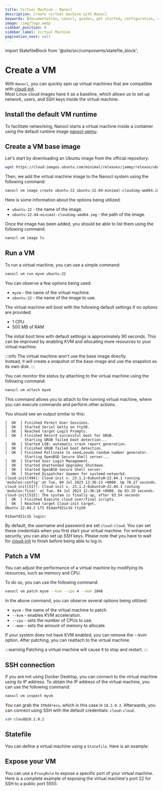 ```yaml
---
title: Virtual Machine - Nanocl
description: Create virtual machine with Nanocl
keywords: [documentation, nanocl, guides, get started, configuration, virtual machines, vm, virtual, machine, statefile, state, file]
image: /img/logo.webp
sidebar_position: 0
sidebar_label: Virtual Machine
pagination_next: null
---
```


import StatefileBlock from '@site/src/components/statefile_block';

# Create a VM

With `Nanocl`, you can quickly spin up virtual machines that are compatible with [cloud-init][cloud-init].<br/>
Most Linux cloud images have it as a baseline, which allows us to set up network, users, and SSH keys inside the virtual machine.

## Install the default VM runtime

To facilitate networking, Nanocl starts a virtual machine inside a container using the default runtime image [nanocl-qemu][nanocl-qemu].<br/>


## Create a VM base image

Let's start by downloading an Ubuntu image from the official repository:

```sh
wget https://cloud-images.ubuntu.com/minimal/releases/jammy/release/ubuntu-22.04-minimal-cloudimg-amd64.img
```

Then, we add the virtual machine image to the Nanocl system using the following command:

```sh
nanocl vm image create ubuntu-22 ubuntu-22.04-minimal-cloudimg-amd64.img
```

Here is some information about the options being utilized:

* `ubuntu-22` - the name of the image.
* `ubuntu-22.04-minimal-cloudimg-amd64.img` - the path of the image.

Once the image has been added, you should be able to list them using the following command:

```sh
nanocl vm image ls
```

## Run a VM

To run a virtual machine, you can use a simple command:

```sh
nanocl vm run myvm ubuntu-22
```

You can observe a few options being used:

* `myvm` - the name of the virtual machine.
* `ubuntu-22` - the name of the image to use.

The virtual machine will boot with the following default settings if no options are provided:

* 1 CPU
* 500 MB of RAM

The initial boot time with default settings is approximately 90 seconds. This can be improved by enabling KVM and allocating more resources to your virtual machine.

:::info
The virtual machine won't use the base image directly.<br/>
Instead, it will create a snapshot of the base image and use the snapshot as its own disk.
:::

You can monitor the status by attaching to the virtual machine using the following command:

```sh
nanocl vm attach myvm
```

This command allows you to attach to the running virtual machine, where you can execute commands and perform other actions.

You should see an output similar to this:

```console
[  OK  ] Finished Permit User Sessions.
[  OK  ] Started Serial Getty on ttyS0.
[  OK  ] Reached target Login Prompts.
[  OK  ] Finished Record successful boot for GRUB.
         Starting GRUB failed boot detection...
[  OK  ] Started LSB: automatic crash report generation.
[  OK  ] Finished GRUB failed boot detection.
[  OK  ] Finished Pollinate to seed…seudo random number generator.
         Starting OpenBSD Secure Shell server...
[  OK  ] Started User Login Management.
[  OK  ] Started Unattended Upgrades Shutdown.
[  OK  ] Started OpenBSD Secure Shell server.
[  OK  ] Started Dispatcher daemon for systemd-networkd.
cloud-init[494]: Cloud-init v. 23.1.2-0ubuntu0~22.04.1 running 'modules:config' at Tue, 04 Jul 2023 12:36:13 +0000. Up 78.27 seconds.
cloud-init[517]: Cloud-init v. 23.1.2-0ubuntu0~22.04.1 running 'modules:final' at Tue, 04 Jul 2023 12:36:18 +0000. Up 83.19 seconds.
cloud-init[515]: The system is finally up, after 93.54 seconds
[  OK  ] Finished Execute cloud user/final scripts.
[  OK  ] Reached target Cloud-init target.
Ubuntu 22.04.2 LTS 91daefd21c1b ttyS0

91daefd21c1b login: 
```

By default, the username and password are set `cloud:cloud`.
You can set these credentials when you first start your virtual machine.
For enhanced security, you can also set up SSH keys.
Please note that you have to wait for [cloud-init][cloud-init] to finish before being able to log in.

## Patch a VM

You can adjust the performance of a virtual machine by modifying its resources, such as memory and CPU.

To do so, you can use the following command:

```sh
nanocl vm patch myvm --kvm --cpu 4 --mem 2048
```

In the above command, you can observe several options being utilized:

* `myvm` - the name of the virtual machine to patch.
* `--kvm` - enables KVM acceleration.
* `--cpu` - sets the number of CPUs to use.
* `--mem` - sets the amount of memory to allocate.

If your system does not have KVM enabled, you can remove the --kvm option. After patching, you can reattach to the virtual machine.

:::warning
Patching a virtual machine will cause it to stop and restart.
:::

## SSH connection

If you are not using Docker Desktop, you can connect to the virtual machine using its IP address. To obtain the IP address of the virtual machine, you can use the following command:

```sh
nanocl vm inspect myvm
```

You can grab the `IPAddress`, which in this case is `10.2.0.2`.
Afterwards, you can connect using SSH with the default credentials: `cloud:cloud`.

```sh
ssh cloud@10.2.0.2
```

## Statefile

You can define a virtual machine using a ``Statefile``. Here is an example:

<StatefileBlock example="advanced/vm" />

## Expose your VM

You can use a `ProxyRule` to expose a specific port of your virtual machine.
Here is a complete example of exposing the virtual machine's port 22 for SSH to a public port 5555:

<StatefileBlock example="advanced/vm-proxy" />

[cloud-init]: https://cloud-init.io
[nanocl-qemu]: https://github.com/next-hat/nanocl-qemu

